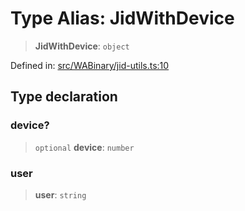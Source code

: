 # Type Alias: JidWithDevice

> **JidWithDevice**: `object`

Defined in: [src/WABinary/jid-utils.ts:10](https://github.com/Fokusdotid/Baileys/blob/3533fb5d5a1e97f0cc8384505a121b389a346518/src/WABinary/jid-utils.ts#L10)

## Type declaration

### device?

> `optional` **device**: `number`

### user

> **user**: `string`
